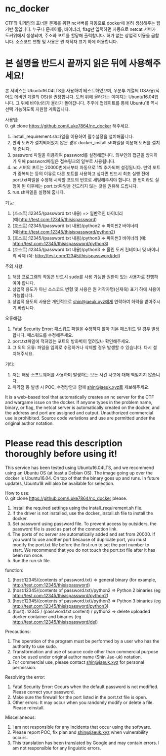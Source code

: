# nc_docker
CTF와 워게임의 포너블 문제를 위한 nc서버를 자동으로 docker에 올려 생성해주는 웹 기반 툴입니다. 누구나 문제이름, 바이너리, flag만 입력하면 자동으로 netcat 서버가 도커위에서 생성되며, 주소와 포트를 할당해 출력합니다. 허가 없는 상업적 이용을 금합니다. 소스코드 변형 및 사용은 원 저작자 표기 하에 허용합니다.

<h1>본 설명을 반드시 끝까지 읽은 뒤에 사용해주세요!</h1>

본 서비스는 Ubuntu16.04LTS를 사용하여 테스트하였으며, 우분투 계열의 OS사용(적어도 데비안 계열의 OS)을 권장합니다.
도커 위에 올라가는 이미지는 Ubuntu16.04입니다. 그 위에 바이너리가 올라가 돌아갑니다. 추후에 업데이트를 통해 Ubuntu18 역시 선택 가능하도록 지원할 계획입니다.

사용법:   
0. git clone https://github.com/Luke7864/nc_docker 해주세요.
1. install_requirement.sh파일을 이용하여 필수설정을 설치해줍니다.
2. 만약 도커가 설치되어있지 않은 경우 docker_install.sh파일을 이용해 도커를 설치해 줍니다.
3. password 파일을 이용하여 password를 설정해줍니다. 외부인의 접근을 방지하기 위해 password파일은 접속링크의 일부로 사용됩니다.
4. nc 서버의 포트는 20000번에서부터 자동으로 1씩 추가되며 설정됩니다. 만약 포트가 중복되는 등의 이유로 다른 포트를 사용하고 싶다면 반드시 최초 실행 전에 port.txt파일을 수정해 시작할 포트의 번호로 세팅해주셔야 합니다. 한 번이라도 실행이 된 이후에는 port.txt파일을 건드리지 않는 것을 권유해 드립니다.
5. run.sh파일을 실행해 줍니다.

기능:
1. (호스트):12345/(password.txt 내용) => 일반적인 바이너리(예:http://test.com:12345/thisispassword)
2. (호스트):12345/(password.txt 내용)/python2 => 파이썬2 바이너리 (예:http://test.com:12345/thisispassword/python2)
3. (호스트):12345/(password.txt 내용)/python3 => 파이썬3 바이너리 (예: http://test.com:12345/thisispassword/python3)
4. (호스트):12345/(password.txt 내용)/python3 => 올린 도커 컨테이너 및 바이너리 삭제 (예: http://test.com:12345/thisispassword/del)

주의 사항:
1. 해당 프로그램의 작동은 반드시 sudo를 사용 가능한 권한이 있는 사용자로 진행하여야 합니다.
2. 상업적 용도가 아닌 소스코드 변형 및 사용은 원 저작자명(신재욱) 표기 하에 사용이 가능합니다.
3. 상업적 용도의 사용은 개인적으로 shin@jaeuk.xyz에게 연락하여 허락을 받아주시기 바랍니다.

오류해결:
1. Fatal Security Error: 패스워드 파일을 수정하지 않아 기본 패스워드 일 경우 발생합니다. 패스워드를 수정해주세요.
2. port.txt파일에 적혀있는 포트의 방화벽이 열려있나 확인해주세요.
3. 그 외의 오류: 파일을 임의로 수정하거나 삭제할 경우 발생할 수 있습니다. 다시 설치해주세요.

기타: 
1. 저는 해당 소프트웨어를 사용하며 발생하는 모든 사건 사고에 대해 책임지지 않습니다.
2. 취약점 등 발생 시 POC, 수정방안과 함께 shin@jaeuk.xyz로 제보해주세요.



It is a web-based tool that automatically creates an nc server for the CTF and wargame issue on the docker. If anyone types in the problem name, binary, or flag, the netcat server is automatically created on the docker, and the address and port are assigned and output. Unauthorized commercial use is prohibited. Source code variations and use are permitted under the original author notation.

<h1>Please read this description thoroughly before using it!</h1>

This service has been tested using Ubuntu16.04LTS, and we recommend using an Ubuntu OS (at least a Debian OS).
The image going up over the docker is Ubuntu16.04. On top of that the binary goes up and runs. In future updates, Ubuntu18 will also be available for selection.

How to use:  
0. git clone https://github.com/Luke7864/nc_docker please.
1. Install the required settings using the install_requirement.sh file.
2. If the driver is not installed, use the docker_install.sh file to install the docker.
3. Set password using password file. To prevent access by outsiders, the password file is used as part of the connection link.
4. The ports of nc server are automatically added and set from 20000. If you want to use another port because of duplicate port, you must modify the port.txt file before the first run to set the port number to start. We recommend that you do not touch the port.txt file after it has been run once.
5. Run the run.sh file.

function:
1. (host:12345/(contents of password.txt) => general binary (for example, http://test.com:12345/thisispassword)
2. (host:12345/(contents of password.txt)/python2 => Python 2 binaries (eg http://test.com:12345/thisispassword/python2)
3. (host:12345/(contents of password.txt)/python3 => Python 3 binaries (eg http://test.com:12345/thisispassword/python3)
4. (host): 12345 / (password.txt content) / python3 => delete uploaded docker container and binaries (eg  http://test.com:12345/thisispassword/del)

Precautions:
1. The operation of the program must be performed by a user who has the authority to use sudo.
2. Transformation and use of source code other than commercial purpose can be used under original author name (Shin Jae-uk) notation.
3. For commercial use, please contact shin@jaeuk.xyz for personal permission.

Resolving the error:
1. Fatal Security Error: Occurs when the default password is not modified. Please correct your password.
2. Make sure the firewall for the port listed in the port.txt file is open.
3. Other errors: It may occur when you randomly modify or delete a file. Please reinstall.

Miscellaneous: 
1. I am not responsible for any incidents that occur using the software.
2. Please report POC, fix plan and shin@jaeuk.xyz when vulnerability occurs.
3. This translation has been translated by Google and may contain errors. I am not responsible for any linguistic errors. 

